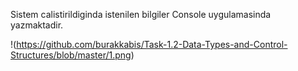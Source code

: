 Sistem calistirildiginda istenilen bilgiler Console uygulamasinda yazmaktadir.


!(https://github.com/burakkabis/Task-1.2-Data-Types-and-Control-Structures/blob/master/1.png)
